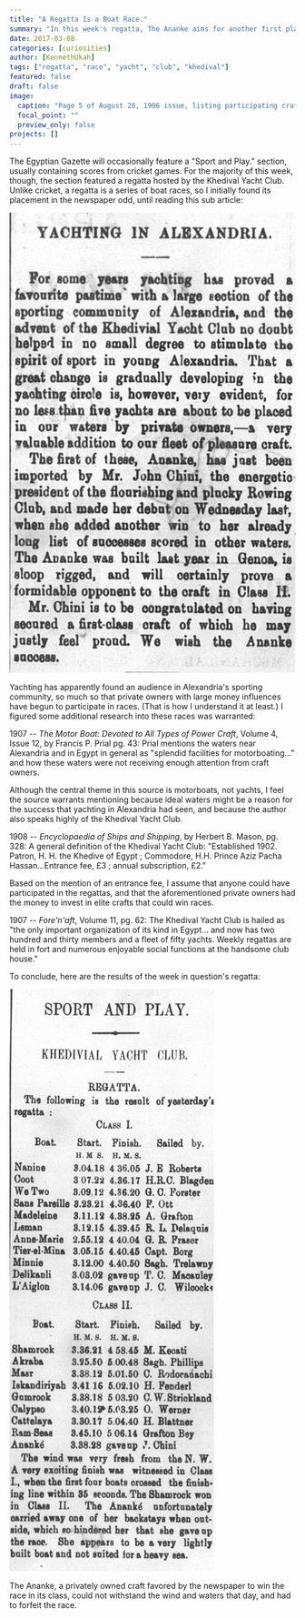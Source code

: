 ```yaml
---
title: "A Regatta Is a Boat Race."
summary: "In this week's regatta, The Ananke aims for another first place finish after her successful debut in the Khedival Yacht Club. But what does that even mean?"
date: 2017-03-08
categories: [curiosities]
author: [KennethUkah]
tags: ["regatta", "race", "yacht", "club", "khedival"]
featured: false
draft: false
image:
  caption: "Page 5 of August 28, 1906 issue, listing participating crafts for the regatta scheduled for August 29"
  focal_point: ""
  preview_only: false
projects: []
---
```

The Egyptian Gazette will occasionally feature a "Sport and Play." section, usually containing scores from cricket games. For the majority of this week, though, the section featured a regatta hosted by the Khedival Yacht Club. Unlike cricket, a regatta is a series of boat races, so I initially found its placement in the newspaper odd, until reading this sub article:

![Yachting in Alexandria](KHEDIVAL2.png)

Yachting has apparently found an audience in Alexandria's sporting community, so much so that private owners with large money influences have begun to participate in races. (That is how I understand it at least.) I figured some additional research into these races was warranted:

1907 -- _The Motor Boat: Devoted to All Types of Power Craft_, Volume 4, Issue 12, by Francis P. Prial pg. 43: Prial mentions the waters near Alexandria and in Egypt in general as "splendid facilities for motorboating..." and how these waters were not receiving enough attention from craft owners.

Although the central theme in this source is motorboats, not yachts, I feel the source warrants mentioning because ideal waters might be a reason for the success that yachting in Alexandria had seen, and because the author also speaks highly of the Khedival Yacht Club.

1908 -- _Encyclopaedia of Ships and Shipping_, by Herbert B. Mason, pg. 328: A general definition of the Khedival Yacht Club: "Established 1902. Patron, H. H. the Khedive of Egypt ; Commodore, H.H. Prince Aziz Pacha Hassan...Entrance fee, £3 ; annual subscription, £2."

Based on the mention of an entrance fee, I assume that anyone could have participated in the regattas, and that the aforementioned private owners had the money to invest in elite crafts that could win races.

1907 -- _Fore'n'aft_, Volume 11, pg. 62: The Khedival Yacht Club is hailed as "the only important organization of its kind in Egypt... and now has two hundred and thirty members and a fleet of fifty yachts. Weekly regattas are held in fort and numerous enjoyable social functions at the handsome club house."

To conclude, here are the results of the week in question's regatta:

![Regatta Results](KHEDIVAL3.png)

The Ananke, a privately owned craft favored by the newspaper to win the race in its class, could not withstand the wind and waters that day, and had to forfeit the race.
